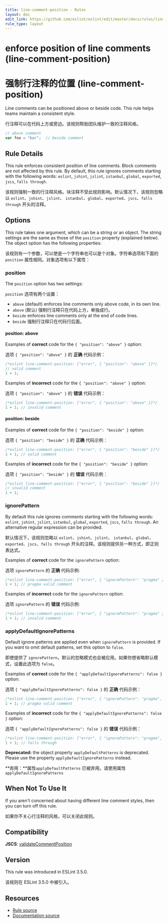 ```yaml
---
title: line-comment-position - Rules
layout: doc
edit_link: https://github.com/eslint/eslint/edit/master/docs/rules/line-comment-position.md
rule_type: layout
---
```

<!-- Note: No pull requests accepted for this file. See README.md in the root directory for details. -->

# enforce position of line comments (line-comment-position)

# 强制行注释的位置 (line-comment-position)

Line comments can be positioned above or beside code. This rule helps teams maintain a consistent style.

行注释可以在代码上方或旁边。该规则帮助团队维护一致的注释风格。

```js
// above comment
var foo = "bar";  // beside comment
```

## Rule Details

This rule enforces consistent position of line comments. Block comments are not affected by this rule. By default, this rule ignores comments starting with the following words: `eslint`, `jshint`, `jslint`, `istanbul`, `global`, `exported`, `jscs`, `falls through`.

该规则强制一致的行注释风格。块注释不受此规则影响。默认情况下，该规则忽略以 `eslint`、`jshint`、`jslint`、 `istanbul`、`global`、`exported`、`jscs`、`falls through` 开头的注释。


## Options

This rule takes one argument, which can be a string or an object. The string settings are the same as those of the `position` property (explained below). The object option has the following properties:

该规则有一个参数，可以使是一个字符串也可以是个对象。字符串选项和下面的 `position` 属性相同。对象选项有以下属性：

### position

The `position` option has two settings:

`position` 选项有两个设置：

* `above` (default) enforces line comments only above code, in its own line.
* `above` (默认) 强制行注释只在代码上方，单独成行。
* `beside` enforces line comments only at the end of code lines.
* `beside` 强制行注释只在代码行后面。

#### position: above

Examples of **correct** code for the `{ "position": "above" }` option:

选项 `{ "position": "above" }` 的 **正确** 代码示例：

```js
/*eslint line-comment-position: ["error", { "position": "above" }]*/
// valid comment
1 + 1;
```


Examples of **incorrect** code for the `{ "position": "above" }` option:

选项 `{ "position": "above" }` 的 **错误** 代码示例：

```js
/*eslint line-comment-position: ["error", { "position": "above" }]*/
1 + 1; // invalid comment
```

#### position: beside

Examples of **correct** code for the `{ "position": "beside" }` option:

选项 `{ "position": "beside" }` 的 **正确** 代码示例：

```js
/*eslint line-comment-position: ["error", { "position": "beside" }]*/
1 + 1; // valid comment
```


Examples of **incorrect** code for the `{ "position": "beside" }` option:

选项 `{ "position": "beside" }` 的 **错误** 代码示例：

```js
/*eslint line-comment-position: ["error", { "position": "beside" }]*/
// invalid comment
1 + 1;
```

### ignorePattern

By default this rule ignores comments starting with the following words: `eslint`, `jshint`, `jslint`, `istanbul`, `global`, `exported`, `jscs`, `falls through`. An alternative regular expression can be provided.

默认情况下，该规则忽略以 `eslint`、`jshint`、`jslint`、 `istanbul`、`global`、`exported`、`jscs`、`falls through` 开头的注释。该规则提供另一种方式，即正则表达式。

Examples of **correct** code for the `ignorePattern` option:

选项 `ignorePattern` 的 **正确** 代码示例:

```js
/*eslint line-comment-position: ["error", { "ignorePattern": "pragma" }]*/
1 + 1; // pragma valid comment
```

Examples of **incorrect** code for the `ignorePattern` option:

选项 `ignorePattern` 的 **错误** 代码示例:

```js
/*eslint line-comment-position: ["error", { "ignorePattern": "pragma" }]*/
1 + 1; // invalid comment
```

### applyDefaultIgnorePatterns

Default ignore patterns are applied even when `ignorePattern` is provided. If you want to omit default patterns, set this option to `false`.

即使提供了 `ignorePattern`，默认的忽略模式也会被应用。如果你想省略默认模式，设置此选项为 `false`。

Examples of **correct** code for the `{ "applyDefaultIgnorePatterns": false }` option:

选项 `{ "applyDefaultIgnorePatterns": false }` 的 **正确** 代码示例：

```js
/*eslint line-comment-position: ["error", { "ignorePattern": "pragma", "applyDefaultIgnorePatterns": false }]*/
1 + 1; // pragma valid comment
```

Examples of **incorrect** code for the `{ "applyDefaultIgnorePatterns": false }` option:

选项 `{ "applyDefaultIgnorePatterns": false }` 的 **错误** 代码示例：

```js
/*eslint line-comment-position: ["error", { "ignorePattern": "pragma", "applyDefaultIgnorePatterns": false }]*/
1 + 1; // falls through
```

**Deprecated:** the object property `applyDefaultPatterns` is deprecated. Please use the property `applyDefaultIgnorePatterns` instead.

**弃用：**属性`applyDefaultPatterns` 已被弃用。请使用属性 `applyDefaultIgnorePatterns`

## When Not To Use It

If you aren't concerned about having different line comment styles, then you can turn off this rule.

如果你不关心行注释的风格，可以关闭此规则。

## Compatibility

**JSCS**: [validateCommentPosition](https://jscs-dev.github.io/rule/validateCommentPosition)

## Version

This rule was introduced in ESLint 3.5.0.

该规则在 ESLint 3.5.0 中被引入。

## Resources

* [Rule source](https://github.com/eslint/eslint/tree/master/lib/rules/line-comment-position.js)
* [Documentation source](https://github.com/eslint/eslint/tree/master/docs/rules/line-comment-position.md)
